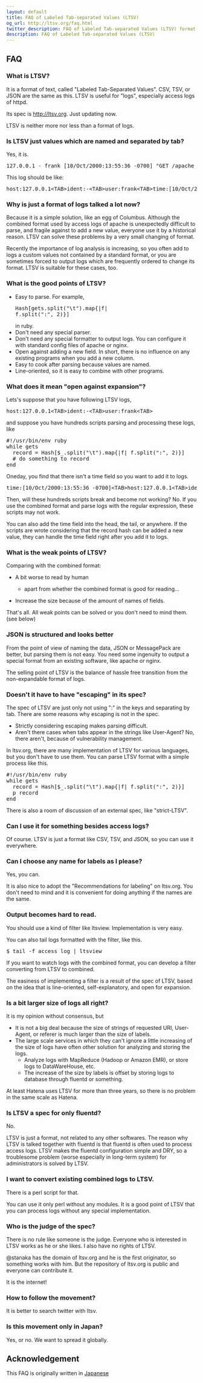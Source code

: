 ```yaml
---
layout: default
title: FAQ of Labeled Tab-separated Values (LTSV)
og_url: http://ltsv.org/faq.html
twitter_description: FAQ of Labeled Tab-separated Values (LTSV) format
description: FAQ of Labeled Tab-separated Values (LTSV)
---
```

## FAQ

### What is LTSV?
It is a format of text, called "Labeled Tab-Separated Values". CSV, TSV, or JSON are the same as this. LTSV is useful for "logs", especially access logs of httpd.

Its spec is http://ltsv.org. Just updating now.

LTSV is neither more nor less than a format of logs.

### Is LTSV just values which are named and separated by tab?
Yes, it is.

<pre>
127.0.0.1 - frank [10/Oct/2000:13:55:36 -0700] "GET /apache_pb.gif HTTP/1.0" 200 2326 "http://www.example.com/start.html" "Mozilla/4.08 [en] (Win98; I ;Nav)"
</pre>

This log should be like:

<pre>
host:127.0.0.1&lt;TAB&gt;ident:-&lt;TAB&gt;user:frank&lt;TAB&gt;time:[10/Oct/2000:13:55:36 -0700]&lt;TAB&gt;req:GET /apache_pb.gif HTTP/1.0&lt;TAB&gt;status:200&lt;TAB&gt;size:2326&lt;TAB&gt;referer:http://www.example.com/start.html&lt;TAB&gt;ua:Mozilla/4.08 [en] (Win98; I ;Nav)
</pre>

### Why is just a format of logs talked a lot now?
Because it is a simple solution, like an egg of Columbus. Although the combined format used by access logs of apache is unexpectedly difficult to parse, and fragile against to add a new value, everyone use it by a historical reason. LTSV can solve these problems by a very small changing of format.

Recently the importance of log analysis is increasing, so you often add to logs a custom values not contained by a standard format, or you are sometimes forced to output logs which are frequently ordered to change its format. LTSV is suitable for these cases, too.

### What is the good points of LTSV?
* Easy to parse. For example, <pre>Hash[gets.split("\t").map{|f| f.split(":", 2)}]</pre> in ruby.
* Don't need any special parser.
* Don't need any special formatter to output logs. You can configure it with standard config files of apache or nginx.
* Open against adding a new field. In short, there is no influence on any existing programs when you add a new column.
* Easy to cook after parsing because values are named.
* Line-oriented, so it is easy to combine with other programs.

### What does it mean "open against expansion"?
Lets's suppose that you have following LTSV logs,

<pre>
host:127.0.0.1&lt;TAB&gt;ident:-&lt;TAB&gt;user:frank&lt;TAB&gt;
</pre>

and suppose you have hundreds scripts parsing and processing these logs, like

<pre>
#!/usr/bin/env ruby
while gets
  record = Hash[$_.split("\t").map{|f| f.split(":", 2)}]
  # do something to record
end
</pre>

Oneday, you find that there isn't a time field so you want to add it to logs.

<pre>
time:[10/Oct/2000:13:55:36 -0700]&lt;TAB&gt;host:127.0.0.1&lt;TAB&gt;ident:-&lt;TAB&gt;user:frank&lt;TAB&gt;
</pre>

Then, will these hundreds scripts break and become not working? No. If you use the combined format and parse logs with the regular expression, these scripts may not work.

You can also add the time field into the head, the tail, or anywhere. If the scripts are wrote considering that the record hash can be added a new value, they can handle the time field right after you add it to logs.

### What is the weak points of LTSV?
Comparing with the combined format:

* A bit worse to read by human

  * apart from whether the combined format is good for reading...
* Increase the size because of the amount of names of fields.

That's all. All weak points can be solved or you don't need to mind them. (see below)

### JSON is structured and looks better
From the point of view of naming the data, JSON or MessagePack are better, but parsing them is not easy. You need some ingenuity to output a special format from an existing software, like apache or nginx.

The selling point of LTSV is the balance of hassle free transition from the non-expandable format of logs.

### Doesn't it have to have "escaping" in its spec?
The spec of LTSV are just only not using ":" in the keys and separating by tab. There are some reasons why escaping is not in the spec.

* Strictly considering escaping makes parsing difficult.
* Aren't there cases when tabs appear in the strings like User-Agent? No, there aren't, because of vulnerability management.

In ltsv.org, there are many implementation of LTSV for various languages, but you don't have to use them. You can parse LTSV format with a simple process like this.

<pre>
#!/usr/bin/env ruby
while gets
  record = Hash[$_.split("\t").map{|f| f.split(":", 2)}]
  p record
end
</pre>

There is also a room of discussion of an external spec, like "strict-LTSV".

### Can I use it for something besides access logs?
Of course. LTSV is just a format like CSV, TSV, and JSON, so you can use it everywhere.

### Can I choose any name for labels as I please?
Yes, you can.

It is also nice to adopt the "Recommendations for labeling" on ltsv.org. You don't need to mind and it is convenient for doing anything if the names are the same.

### Output becomes hard to read.
You should use a kind of filter like ltsview. Implementation is very easy.

You can also tail logs formatted with the filter, like this.

<pre>
$ tail -f access_log | ltsview
</pre>

If you want to watch logs with the combined format, you can develop a filter converting from LTSV to combined.

The easiness of implementing a filter is a result of the spec of LTSV, based on the idea that is line-oriented, self-explanatory, and open for expansion.

### Is a bit larger size of logs all right?
It is my opinion without consensus, but

* It is not a big deal because the size of strings of requested URI, User-Agent, or referer is much larger than the size of labels.
* The large scale services in which they can't ignore a little increasing of the size of logs have often other solution for analyzing and storing the logs. 
  * Analyze logs with MapReduce (Hadoop or Amazon EMR), or store logs to DataWareHouse, etc.
  * The increase of the size by labels is offset by storing logs to database through fluentd or something.

At least Hatena uses LTSV for more than three years, so there is no problem in the same scale as Hatena.

### Is LTSV a spec for only fluentd?
No.

LTSV is just a format, not related to any other softwares. The reason why LTSV is talked together with fluentd is that fluentd is often used to process access logs. LTSV makes the fluentd configuration simple and DRY, so a troublesome problem (worse especially in long-term system) for administrators is solved by LTSV.

### I want to convert existing combined logs to LTSV.
There is a perl script for that.

You can use it only perl without any modules. It is a good point of LTSV that you can process logs without any special implementation.

### Who is the judge of the spec?
There is no rule like someone is the judge. Everyone who is interested in LTSV works as he or she likes. I also have no rights of LTSV.

 @stanaka has the domain of ltsv.org and he is the first originator, so something works with him. But the repository of ltsv.org is public and everyone can contribute it.

It is the internet!

### How to follow the movement?
It is better to search twitter with ltsv.

### Is this movement only in Japan?
Yes, or no. We want to spread it globally.

## Acknowledgement
This FAQ is originally written in [Japanese](http://d.hatena.ne.jp/naoya/20130209/1360381374)
